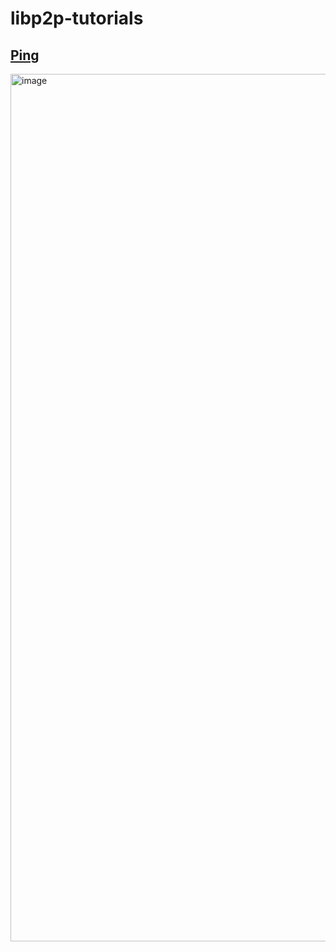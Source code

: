 ﻿# libp2p-tutorials

## [Ping](https://docs.rs/libp2p/0.43.0/libp2p/tutorials/ping/index.html)

<img width="1388" alt="image" src="https://user-images.githubusercontent.com/6128868/157485823-ade4ab0a-01a5-422e-9ecd-c2bcea70b3db.png">
